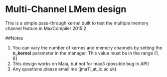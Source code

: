 # Multi-Channel LMem design

This is a simple pass-through kernel built to test the multiple memory
channel feature in MaxCompiler 2015.2

##Notes
1. You can vary the number of kernes and memory channels by setting
the **n_kernel** parameter in the manager. This value must be in the
range [1, 6]
2. This design works on Maia, but not for max3 (possible bug in API)
3. Any questions please email me (jma11_at_ic.ac.uk)
 
